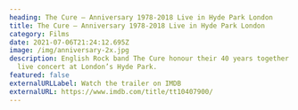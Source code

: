 ```yaml
---
heading: The Cure – Anniversary 1978-2018 Live in Hyde Park London
title: The Cure – Anniversary 1978-2018 Live in Hyde Park London
category: Films
date: 2021-07-06T21:24:12.695Z
image: /img/anniversary-2x.jpg
description: English Rock band The Cure honour their 40 years together with a
  live concert at London’s Hyde Park.
featured: false
externalURLLabel: Watch the trailer on IMDB
externalURL: https://www.imdb.com/title/tt10407900/
---
```

